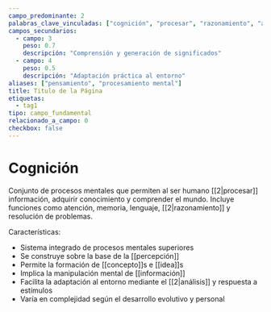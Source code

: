 ```yaml
---
campo_predominante: 2
palabras_clave_vinculadas: ["cognición", "procesar", "razonamiento", "análisis"]
campos_secundarios:
  - campo: 3
    peso: 0.7
    descripción: "Comprensión y generación de significados"
  - campo: 4
    peso: 0.5
    descripción: "Adaptación práctica al entorno"
aliases: ["pensamiento", "procesamiento mental"]
title: Titulo de la Página
etiquetas:
  - tag1
tipo: campo_fundamental
relacionado_a_campo: 0
checkbox: false
---
```

# Cognición

Conjunto de procesos mentales que permiten al ser humano [[2|procesar]] información, adquirir conocimiento y comprender el mundo. Incluye funciones como atención, memoria, lenguaje, [[2|razonamiento]] y resolución de problemas.

Características:
- Sistema integrado de procesos mentales superiores
- Se construye sobre la base de la [[percepción]]
- Permite la formación de [[concepto]]s e [[idea]]s
- Implica la manipulación mental de [[información]]
- Facilita la adaptación al entorno mediante el [[2|análisis]] y respuesta a estímulos
- Varía en complejidad según el desarrollo evolutivo y personal

